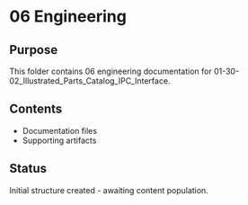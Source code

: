 # 06 Engineering

## Purpose
This folder contains 06 engineering documentation for 01-30-02_Illustrated_Parts_Catalog_IPC_Interface.

## Contents
- Documentation files
- Supporting artifacts

## Status
Initial structure created - awaiting content population.
